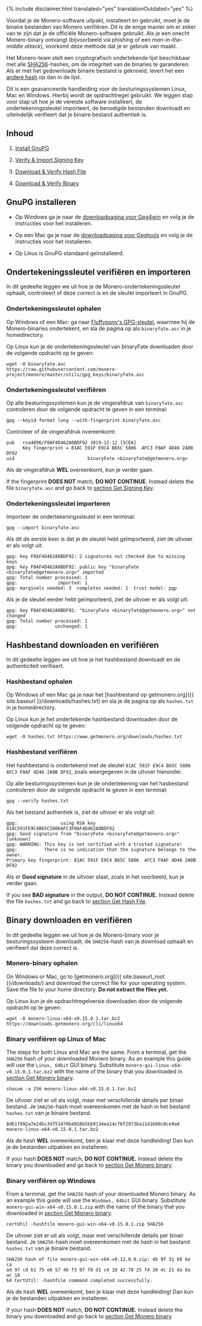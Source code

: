 {% include disclaimer.html translated="yes" translationOutdated="yes" %}

Voordat je de Monero-software uitpakt, installeert en gebruikt, moet je de
binaire bestanden van Monero verifiëren. Dit is de enige manier om er zeker
van te zijn dat je de officiële Monero-software gebruikt. Als je een onecht
Monero-binary ontvangt (bijvoorbeeld via phishing of een *man-in-the-middle
attack*), voorkomt deze methode dat je er gebruik van maakt.

Het Monero-team stelt een cryptografisch ondertekende lijst beschikbaar met
alle [SHA256](https://en.wikipedia.org/wiki/SHA-2)-hashes, om de integriteit
van de binaries te garanderen. Als er met het gedownloade binaire bestand is
geknoeid, levert het een [andere
hash](https://nl.wikipedia.org/wiki/Hashfunctie) op dan in de lijst.

Dit is een geavanceerde handleiding voor de besturingssystemen Linux, Mac en
Windows. Hierbij wordt de opdrachtregel gebruikt. We leggen stap voor stap
uit hoe je de vereiste software installeert, de ondertekeningssleutel
importeert, de benodigde bestanden downloadt en uiteindelijk verifieert dat
je binaire bestand authentiek is.

## Inhoud

1. [Install GnuPG](#installing-gnupg)

2. [Verify & Import Signing Key](#verify-and-import-signing-key)

3. [Download & Verify Hash File](#download-and-verify-hash-file)

4. [Download & Verify Binary](#download-and-verify-binary)

## GnuPG installeren

+ Op Windows ga je naar de [downloadpagina voor
Gpg4win](https://gpg4win.org/download.html) en volg je de instructies voor
het installeren.

+ Op een Mac ga je naar de [downloadpagina voor
Gpgtools](https://gpgtools.org/) en volg je de instructies voor het
installeren.

+ Op Linux is GnuPG standaard geïnstalleerd.

## Ondertekeningssleutel verifiëren en importeren

In dit gedeelte leggen we uit hoe je de Monero-ondertekeningssleutel
ophaalt, controleert of deze correct is en de sleutel importeert in GnuPG.

### Ondertekeningssleutel ophalen

Op Windows of een Mac: ga naar [Fluffypony's
GPG-sleutel](https://raw.githubusercontent.com/monero-project/monero/master/utils/gpg_keys/binaryfate.asc),
waarmee hij de Monero-binaries ondertekent, en sla de pagina op als
`binaryfate.asc` in je homedirectory.

Op Linux kun je de ondertekeningssleutel van binaryFate downloaden door de
volgende opdracht op te geven:

```
wget -O binaryfate.asc
https://raw.githubusercontent.com/monero-project/monero/master/utils/gpg_keys/binaryfate.asc
```

### Ondertekeningssleutel verifiëren

Op alle besturingssystemen kun je de vingerafdruk van `binaryfate.asc`
controleren door de volgende opdracht te geven in een terminal:

``` gpg --keyid-format long --with-fingerprint binaryfate.asc ```


Controleer of de vingerafdruk overeenkomt:

```
pub   rsa4096/F0AF4D462A0BDF92 2019-12-12 [SCEA]
      Key fingerprint = 81AC 591F E9C4 B65C 5806  AFC3 F0AF 4D46 2A0B DF92
uid                           binaryFate <binaryfate@getmonero.org>
```

Als de vingerafdruk **WEL** overeenkomt, kun je verder gaan.

If the fingerprint **DOES NOT** match, **DO NOT CONTINUE.** Instead delete
the file `binaryfate.asc` and go back to [section Get Signing
Key](#get-signing-key).

### Ondertekeningssleutel importeren

Importeer de ondertekeningssleutel in een terminal:

``` gpg --import binaryfate.asc ```

Als dit de eerste keer is dat je de sleutel hebt geïmporteerd, ziet de
uitvoer er als volgt uit:

```
gpg: key F0AF4D462A0BDF92: 2 signatures not checked due to missing keys
gpg: key F0AF4D462A0BDF92: public key "binaryFate <binaryfate@getmonero.org>" imported
gpg: Total number processed: 1
gpg:               imported: 1
gpg: marginals needed: 3  completes needed: 1  trust model: pgp
```

Als je de sleutel eerder hebt geïmporteerd, ziet de uitvoer er als volgt
uit:

```
gpg: key F0AF4D462A0BDF92: "binaryFate <binaryfate@getmonero.org>" not changed
gpg: Total number processed: 1
gpg:              unchanged: 1
```

## Hashbestand downloaden en verifiëren

In dit gedeelte leggen we uit hoe je het hashbestand downloadt en de
authenticiteit verifieert.

### Hashbestand ophalen

Op Windows of een Mac ga je naar het [hashbestand op getmonero.org]({{
site.baseurl }}/downloads/hashes.txt) en sla je de pagina op als
`hashes.txt` in je homedirectory.

Op Linux kun je het ondertekende hashbestand downloaden door de volgende
opdracht op te geven:

``` wget -O hashes.txt https://www.getmonero.org/downloads/hashes.txt ```

### Hashbestand verifiëren

Het hashbestand is ondertekend met de sleutel `81AC 591F E9C4 B65C 5806 AFC3
F0AF 4D46 2A0B DF92`, zoals weergegeven in de uitvoer hieronder.

Op alle besturingssystemen kun je de ondertekening van het hasbestand
controleren door de volgende opdracht te geven in een terminal:

``` gpg --verify hashes.txt ```

Als het bestand authentiek is, ziet de uitvoer er als volgt uit:

```
gpg:                using RSA key 81AC591FE9C4B65C5806AFC3F0AF4D462A0BDF92
gpg: Good signature from "binaryFate <binaryfate@getmonero.org>" [unknown]
gpg: WARNING: This key is not certified with a trusted signature!
gpg:          There is no indication that the signature belongs to the owner.
Primary key fingerprint: 81AC 591F E9C4 B65C 5806  AFC3 F0AF 4D46 2A0B DF92
```

Als er **Good signature** in de uitvoer staat, zoals in het voorbeeld, kun
je verder gaan.

If you see **BAD signature** in the output, **DO NOT CONTINUE.** Instead
delete the file `hashes.txt` and go back to [section Get Hash
File](#get-hash-file).

## Binary downloaden en verifiëren

In dit gedeelte leggen we uit hoe je de Monero-binary voor je
besturingssysteem downloadt, de `SHA256`-hash van je download ophaalt en
verifieert dat deze correct is.

### Monero-binary ophalen

On Windows or Mac, go to [getmonero.org]({{ site.baseurl_root }}/downloads/)
and download the correct file for your operating system. Save the file to
your home directory. **Do not extract the files yet.**

Op Linux kun je de opdrachtregelversie downloaden door de volgende opdracht
op te geven:

```
wget -O monero-linux-x64-v0.15.0.1.tar.bz2 https://downloads.getmonero.org/cli/linux64
```

### Binary verifiëren op Linux of Mac

The steps for both Linux and Mac are the same. From a terminal, get the
`SHA256` hash of your downloaded Monero binary. As an example this guide
will use the `Linux, 64bit` GUI binary. Substitute
`monero-gui-linux-x64-v0.15.0.1.tar.bz2` with the name of the binary that
you downloaded in [section Get Monero binary](#get-monero-binary).

```
shasum -a 256 monero-linux-x64-v0.15.0.1.tar.bz2
```

De uitvoer ziet er uit als volgt, maar met verschillende details per binair
bestand. Je `SHA256`-hash moet overeenkomen met de hash in het bestand
`hashes.txt` van je binaire bestand.

```
8d61f992a7e2dbc3d753470b4928b5bb9134ea14cf6f2973ba11d1600c0ce9ad
monero-linux-x64-v0.15.0.1.tar.bz2
```

Als de hash **WEL** overeenkomt, ben je klaar met deze handleiding! Dan kun
je de bestanden uitpakken en installeren.

If your hash **DOES NOT** match, **DO NOT CONTINUE.** Instead delete the
binary you downloaded and go back to [section Get Monero
binary](#get-monero-binary).

### Binary verifiëren op Windows

From a terminal, get the `SHA256` hash of your downloaded Monero binary. As
an example this guide will use the `Windows, 64bit` GUI binary. Substitute
`monero-gui-win-x64-v0.15.0.1.zip` with the name of the binary that you
downloaded in [section Get Monero binary](#get-monero-binary).

``` certUtil -hashfile monero-gui-win-x64-v0.15.0.1.zip SHA256 ```

De uitvoer ziet er uit als volgt, maar met verschillende details per binair
bestand. Je `SHA256`-hash moet overeenkomen met de hash in het bestand
`hashes.txt` van je binaire bestand.

```
SHA256 hash of file monero-gui-win-x64-v0.12.0.0.zip: 4b 9f 31 68 6e ca
ad 97 cd b1 75 e6 57 4b f3 07 f8 d1 c4 10 42 78 25 f4 30 4c 21 da 8a ac 18
64 CertUtil: -hashfile command completed successfully. 
```

Als de hash **WEL** overeenkomt, ben je klaar met deze handleiding! Dan kun
je de bestanden uitpakken en installeren.

If your hash **DOES NOT** match, **DO NOT CONTINUE.** Instead delete the
binary you downloaded and go back to [section Get Monero
binary](#get-monero-binary).
